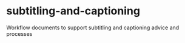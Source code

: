 # subtitling-and-captioning
Workflow documents to support subtitling and captioning advice and processes
